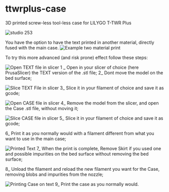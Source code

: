 # ttwrplus-case
3D printed screw-less tool-less case for LILYGO T-TWR Plus

![studio 253](https://github.com/OpenRTX/ttwrplus-case/assets/49025042/4e689ff5-3ede-4f86-8d1d-9a724dcd738a)

You have the option to have the text printed in another material, directly fused with the main case.
![Example two material print](https://github.com/OpenRTX/ttwrplus-case/assets/49025042/5da7459d-353e-4e60-835c-3a418f7d4cbd)

To try this more advanced (and risk prone) effect follow these steps:

![Open TEXT file in slicer](https://github.com/OpenRTX/ttwrplus-case/assets/49025042/9791871d-1376-4efe-a389-2dd8654a8385)
1 _ Open in your slicer of choice (here PrusaSlicer) the TEXT version of the .stl file;
2_ Dont move the model on the bed surface;

![Slice TEXT File in slicer](https://github.com/OpenRTX/ttwrplus-case/assets/49025042/5ed434d9-aaad-40d0-a1c4-cd8c9fd14dfe)
3_ Slice it in your filament of choice and save it as gcode;

![Open CASE file in slicer](https://github.com/OpenRTX/ttwrplus-case/assets/49025042/f4f1219d-2a2f-48c0-9c26-0fcb49c1755b)
4_ Remove the model from the slicer, and open the Case .stl file, without moving it;

![Slice CASE file in slicer](https://github.com/OpenRTX/ttwrplus-case/assets/49025042/589b3429-aaa4-4e21-a3d9-329ec0854ef1)
5_ Slice it in your filament of choice and save it as gcode;

6_ Print it as you normally would with a filament different from what you want to use in the main case;

![Printed Text](https://github.com/OpenRTX/ttwrplus-case/assets/49025042/7a275659-d413-44f8-b550-f6e5638c1d3f)
7_ When the print is complete, Remove Skirt if you used one and possible impurities on the bed surface without removing the bed surface;

8_ Unload the filament and reload the new filament you want for the Case, removing blobs and impurities from the nozzle;

![Printing Case on text](https://github.com/OpenRTX/ttwrplus-case/assets/49025042/074ac930-e94e-4046-a6e4-6a1d0f817208)
9_ Print the case as you normally would.
